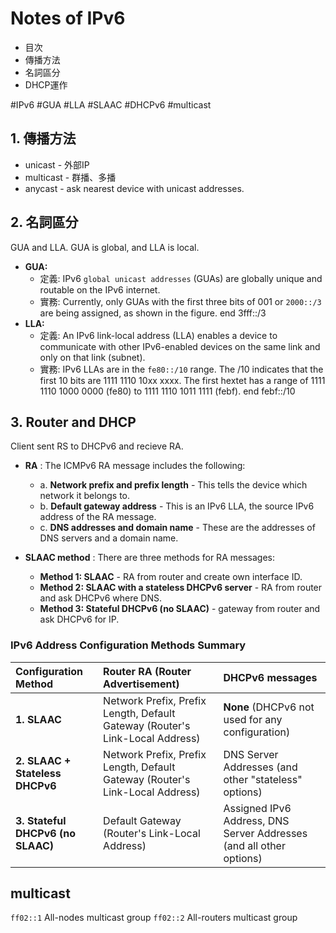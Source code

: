 # Notes of IPv6
- 目次
- 傳播方法
- 名詞區分
- DHCP運作

#IPv6 #GUA #LLA #SLAAC #DHCPv6 #multicast
## 1. 傳播方法
* unicast - 外部IP
* multicast - 群播、多播
* anycast - ask nearest device with unicast addresses.

## 2. 名詞區分
GUA and  LLA. GUA is global, and LLA is local.
* **GUA:** 
    * 定義: IPv6 `global unicast addresses` (GUAs) are globally unique and routable on the IPv6 internet.
    * 實務: Currently, only GUAs with the first three bits of 001 or `2000::/3` are being assigned, as shown in the figure. end 3fff::/3
* **LLA:** 
    * 定義: An IPv6 link-local address (LLA) enables a device to communicate with other IPv6-enabled devices on the same link and only on that link (subnet).
    * 實務: IPv6 LLAs are in the `fe80::/10` range. The /10 indicates that the first 10 bits are 1111 1110 10xx xxxx. The first hextet has a range of 1111 1110 1000 0000 (fe80) to 1111 1110 1011 1111 (febf). end febf::/10

## 3. Router and DHCP
Client sent RS to DHCPv6 and recieve RA.
* **RA** : The ICMPv6 RA message includes the following:
    * a. **Network prefix and prefix length** - This tells the device which network it belongs to.
    * b. **Default gateway address** - This is an IPv6 LLA, the source IPv6 address of the RA message.
    * c. **DNS addresses and domain name** - These are the addresses of DNS servers and a domain name.

* **SLAAC method** : There are three methods for RA messages:
    * **Method 1: SLAAC** - RA from router and create own interface ID.
    * **Method 2: SLAAC with a stateless DHCPv6 server** - RA from router and ask DHCPv6 where DNS. 
    * **Method 3: Stateful DHCPv6 (no SLAAC)** - gateway from router and ask DHCPv6 for IP. 

### IPv6 Address Configuration Methods Summary
| Configuration Method | **Router RA (Router Advertisement)** | **DHCPv6 messages** |
| :----  | :----  | :---- |
| **1. SLAAC** | Network Prefix, Prefix Length, Default Gateway (Router's Link-Local Address)               | **None** (DHCPv6 not used for any configuration)                                                  |
| **2. SLAAC + Stateless DHCPv6** | Network Prefix, Prefix Length, Default Gateway (Router's Link-Local Address) | DNS Server Addresses (and other "stateless" options)             |
| **3. Stateful DHCPv6 (no SLAAC)** | Default Gateway (Router's Link-Local Address) | Assigned IPv6 Address, DNS Server Addresses (and all other options) |

## multicast
`ff02::1` All-nodes multicast group
`ff02::2` All-routers multicast group